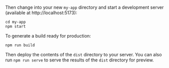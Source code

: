 Then change into your new `my-app` directory and start a development server (available at http://localhost:5173):

    cd my-app
    npm start

To generate a build ready for production:

    npm run build

Then deploy the contents of the `dist` directory to your server.  You can also run `npm run serve` to serve the results of the `dist` directory for preview.
